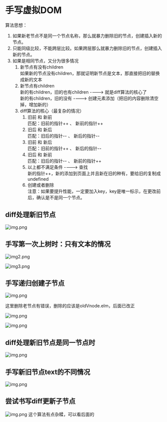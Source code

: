 # 手写虚拟DOM
算法思想：
1. 如果新老节点不是同一个节点名称，那么就暴力删除旧的节点，创建插入新的节点。
2. 只能同级比较，不能跨层比较。如果跨层那么就暴力删除旧的节点，创建插入新的节点。
3. 如果是相同节点，又分为很多情况 
   1. 新节点有没有children <br />
        如果新的节点没有children，那就证明新节点是文本，那直接把旧的替换成新的文本
   2. 新节点有children <br />
         新的有children，旧的也有children ----> 就是diff算法的核心了 <br />
         新的有children，旧的没有 ----> 创建元素添加（把旧的内容删除清空掉，增加新的）
   3. diff算法的核心（最复杂的情况）
      1. 旧前 和 新前   <br />
            匹配：旧前的指针++ 、 新前的指针++
      2. 旧后 和 新后   <br />
            匹配：旧后的指针-- 、 新后的指针--
      3. 旧前 和 新后   <br />
            匹配：旧前的指针++ 、 新后的指针--
      4. 旧后 和 新前   <br />
            匹配：旧后的指针-- 、 新前的指针++
      5. 以上都不满足条件 ----> 查找     <br />
            新的指针++，新的添加到页面上并且新在旧的种有，要给旧的复制成undefined
      6. 创建或者删除   <br />
注意：如果要提升性能，一定要加入key，key是唯一标示，在更改前后，确认是不是同一个节点。

## diff处理新旧节点
![img.png](static/img1.png)

## 手写第一次上树时：只有文本的情况
![img2.png](static/img2.png)

![img3.png](static/img3.png)

## 手写递归创建子节点
![img.png](static/img4.png)

这里删除老节点有错误，删除的应该是oldVnode.elm，后面已改正

![img.png](static/img5.png)

![img.png](static/img6.png)

## diff处理新旧节点是同一节点时
![img.png](static/img7.png)

## 手写新旧节点text的不同情况
![img.png](static/img8.png)

## 尝试书写diff更新子节点
![img.png](static/img9.png)
这个算法有点杂糅，可以看后面的

